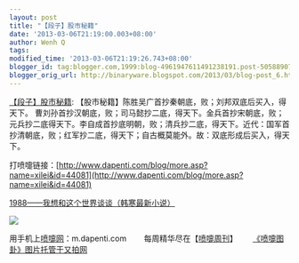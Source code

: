 ```yaml
---
layout: post
title: "【段子】股市秘籍"
date: '2013-03-06T21:19:00.003+08:00'
author: Wenh Q
tags:
modified_time: '2013-03-06T21:19:26.743+08:00'
blogger_id: tag:blogger.com,1999:blog-4961947611491238191.post-5058890736845315616
blogger_orig_url: http://binaryware.blogspot.com/2013/03/blog-post_6.html
---
```


[【段子】股市秘籍](http://www.dapenti.com/blog/more.asp?name=xilei&id=44081):
【股市秘籍】陈胜吴广首抄秦朝底，败；刘邦双底后买入，得天下。
曹刘孙首抄汉朝底，败；司马懿抄二底，得天下。金兵首抄宋朝底，败；元兵抄二底得天下。李自成首抄底明朝，败；清兵抄二底，得天下。近代：国军首抄清朝底，败；红军抄二底，得天下；自古概莫能外。故：双底形成后买入，得天下。

打喷嚏链接：[http://www.dapenti.com/blog/more.asp?name=xilei&id=44081](http://www.dapenti.com/blog/more.asp?name=xilei&id=44081)


[1988——我想和这个世界谈谈（韩寒最新小说）](http://union.dangdang.com/transfer/transfer.aspx?from=P-267767&backurl=http://product.dangdang.com/product.aspx?product_id=20930988)

[![](http://union.vancl.com/adpic.aspx?w=560&h=80)](http://www.vancl.com/WebSource/WebSource.aspx?source=dapenti&url=http://www.vancl.com/)


用手机上[喷嚏网](http://www.dapenti.com/)：m.dapenti.com
       每周精华尽在【[喷嚏周刊](http://www.dapenti.com/blog/blog.asp?subjectid=126&name=dapenti)】       [《喷嚏图卦》图片托管于又拍网](http://v.yupoo.com/?utm_source=dapenti&utm_medium=lianjie&utm_campaign=dptrss "又拍图片管家")
